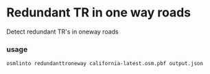 # Redundant TR in one way roads

Detect redundant TR's in oneway roads

### usage

`osmlinto redundanttroneway california-latest.osm.pbf output.json`
